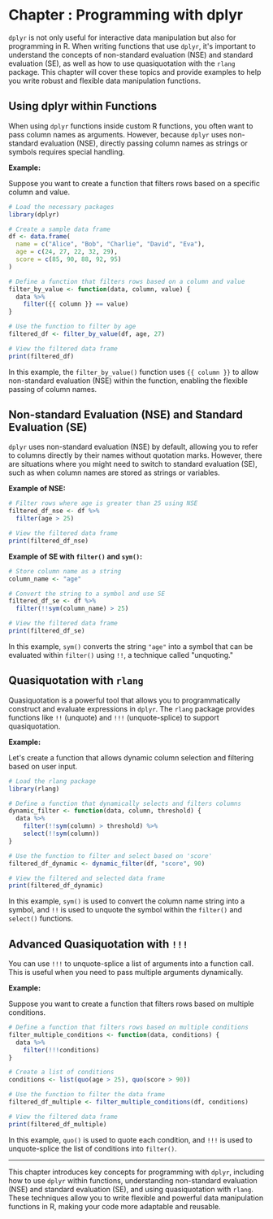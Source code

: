 # Chapter : Programming with dplyr 

`dplyr` is not only useful for interactive data manipulation but also for programming in R. When writing functions that use `dplyr`, it's important to understand the concepts of non-standard evaluation (NSE) and standard evaluation (SE), as well as how to use quasiquotation with the `rlang` package. This chapter will cover these topics and provide examples to help you write robust and flexible data manipulation functions.

## Using dplyr within Functions

When using `dplyr` functions inside custom R functions, you often want to pass column names as arguments. However, because `dplyr` uses non-standard evaluation (NSE), directly passing column names as strings or symbols requires special handling.

**Example:**

Suppose you want to create a function that filters rows based on a specific column and value.

```r
# Load the necessary packages
library(dplyr)

# Create a sample data frame
df <- data.frame(
  name = c("Alice", "Bob", "Charlie", "David", "Eva"),
  age = c(24, 27, 22, 32, 29),
  score = c(85, 90, 88, 92, 95)
)

# Define a function that filters rows based on a column and value
filter_by_value <- function(data, column, value) {
  data %>%
    filter({{ column }} == value)
}

# Use the function to filter by age
filtered_df <- filter_by_value(df, age, 27)

# View the filtered data frame
print(filtered_df)
```

In this example, the `filter_by_value()` function uses `{{ column }}` to allow non-standard evaluation (NSE) within the function, enabling the flexible passing of column names.

## Non-standard Evaluation (NSE) and Standard Evaluation (SE)

`dplyr` uses non-standard evaluation (NSE) by default, allowing you to refer to columns directly by their names without quotation marks. However, there are situations where you might need to switch to standard evaluation (SE), such as when column names are stored as strings or variables.

**Example of NSE:**

```r
# Filter rows where age is greater than 25 using NSE
filtered_df_nse <- df %>%
  filter(age > 25)

# View the filtered data frame
print(filtered_df_nse)
```

**Example of SE with `filter()` and `sym()`:**

```r
# Store column name as a string
column_name <- "age"

# Convert the string to a symbol and use SE
filtered_df_se <- df %>%
  filter(!!sym(column_name) > 25)

# View the filtered data frame
print(filtered_df_se)
```

In this example, `sym()` converts the string `"age"` into a symbol that can be evaluated within `filter()` using `!!`, a technique called "unquoting."

## Quasiquotation with `rlang`

Quasiquotation is a powerful tool that allows you to programmatically construct and evaluate expressions in `dplyr`. The `rlang` package provides functions like `!!` (unquote) and `!!!` (unquote-splice) to support quasiquotation.

**Example:**

Let's create a function that allows dynamic column selection and filtering based on user input.

```r
# Load the rlang package
library(rlang)

# Define a function that dynamically selects and filters columns
dynamic_filter <- function(data, column, threshold) {
  data %>%
    filter(!!sym(column) > threshold) %>%
    select(!!sym(column))
}

# Use the function to filter and select based on 'score'
filtered_df_dynamic <- dynamic_filter(df, "score", 90)

# View the filtered and selected data frame
print(filtered_df_dynamic)
```

In this example, `sym()` is used to convert the column name string into a symbol, and `!!` is used to unquote the symbol within the `filter()` and `select()` functions.

## Advanced Quasiquotation with `!!!`

You can use `!!!` to unquote-splice a list of arguments into a function call. This is useful when you need to pass multiple arguments dynamically.

**Example:**

Suppose you want to create a function that filters rows based on multiple conditions.

```r
# Define a function that filters rows based on multiple conditions
filter_multiple_conditions <- function(data, conditions) {
  data %>%
    filter(!!!conditions)
}

# Create a list of conditions
conditions <- list(quo(age > 25), quo(score > 90))

# Use the function to filter the data frame
filtered_df_multiple <- filter_multiple_conditions(df, conditions)

# View the filtered data frame
print(filtered_df_multiple)
```

In this example, `quo()` is used to quote each condition, and `!!!` is used to unquote-splice the list of conditions into `filter()`.

---

This chapter introduces key concepts for programming with `dplyr`, including how to use `dplyr` within functions, understanding non-standard evaluation (NSE) and standard evaluation (SE), and using quasiquotation with `rlang`. These techniques allow you to write flexible and powerful data manipulation functions in R, making your code more adaptable and reusable.
